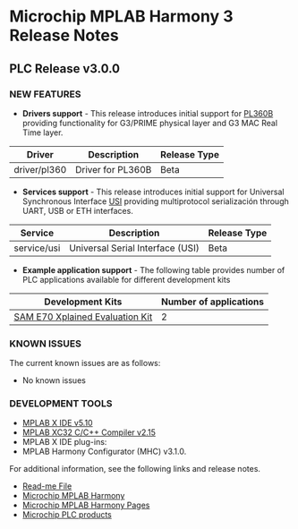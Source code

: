 # Microchip MPLAB Harmony 3 Release Notes
## PLC Release v3.0.0
### NEW FEATURES

- **Drivers support** - This release introduces initial support for [PL360B](https://www.microchip.com/wwwproducts/en/PL360B) providing functionality for G3/PRIME physical layer and G3 MAC Real Time layer.

| Driver | Description | Release Type |
|---|---|---|
| driver/pl360 | Driver for PL360B | Beta |


- **Services support** - This release introduces initial support for Universal Synchronous Interface [USI](https://www.microchip.com/wwwproducts/en/PL360B) providing multiprotocol serialización through UART, USB or ETH interfaces.

| Service | Description | Release Type |
|---|---|---|
| service/usi | Universal Serial Interface (USI) | Beta |


- **Example application support** - The following table provides number of PLC applications available for different development kits

| Development Kits | Number of applications |
| --- | --- |
| [SAM E70 Xplained Evaluation Kit](https://www.microchip.com/developmenttools/ProductDetails/atsame70-xpld) | 2 |

### KNOWN ISSUES

The current known issues are as follows:

* No known issues

### DEVELOPMENT TOOLS

* [MPLAB X IDE v5.10](https://www.microchip.com/mplab/mplab-x-ide)
* [MPLAB XC32 C/C++ Compiler v2.15](https://www.microchip.com/mplab/compilers)
* MPLAB X IDE plug-ins:
 * MPLAB Harmony Configurator (MHC) v3.1.0.

For additional information, see the following links and release notes.
* [Read-me File](./readme.md)
* [Microchip MPLAB Harmony](https://www.microchip.com/mplab/mplab-harmony)
* [Microchip MPLAB Harmony Pages](https://microchip-mplab-harmony.github.io/)
* [Microchip PLC products](https://www.microchip.com/design-centers/smart-energy-products/power-line-communications)
